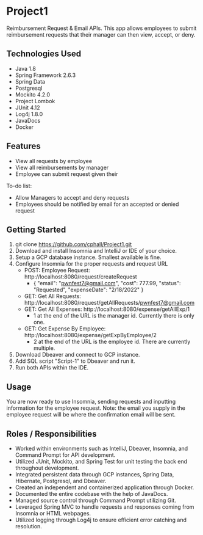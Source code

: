 # Project1

Reimbursement Request &amp; Email APIs. This app allows employees to submit reimbursement requests that their manager can then view, accept, or deny.

## Technologies Used

- Java 1.8
- Spring Framework 2.6.3
- Spring Data
- Postgresql
- Mockito 4.2.0
- Project Lombok
- JUnit 4.12
- Log4j 1.8.0
- JavaDocs
- Docker

## Features

- View all requests by employee
- View all reimbursements by manager
- Employee can submit request given their

To-do list:

- Allow Managers to accept and deny requests
- Employees should be notified by email for an accepted or denied request

## Getting Started

1.  git clone https://github.com/cphall/Project1.git
2.  Download and install Insomnia and IntelliJ or IDE of your choice.
3.  Setup a GCP database instance. Smallest available is fine.
4.  Configure Insomnia for the proper requests and request URL
    - POST: Employee Request: http://localhost:8080/request/createRequest
      - {
        "email": "pwnfest7@gmail.com",
        "cost": 777.99,
        "status": "Requested",
        "expenseDate": "2/18/2022"
        }
    - GET: Get All Requests: http://localhost:8080/request/getAllRequests/pwnfest7@gmail.com
    - GET: Get All Expenses: http://localhost:8080/expense/getAllExp/1
      - 1 at the end of the URL is the manager id. Currently there is only one.
    - GET: Get Expense By Employee: http://localhost:8080/expense/getExpByEmployee/2
      - 2 at the end of the URL is the employee id. There are currently multiple.
5.  Download Dbeaver and connect to GCP instance.
6.  Add SQL script "Script-1" to Dbeaver and run it.
7.  Run both APIs within the IDE.

## Usage

You are now ready to use Insomnia, sending requests and inputting information for the employee request. Note: the email you supply in the employee request will be where the confirmation email will be sent.

## Roles / Responsibilities

- Worked within environments such as IntelliJ, Dbeaver, Insomnia, and Command Prompt for API development.
- Utilized JUnit, Mockito, and Spring Test for unit testing the back end throughout development.
- Integrated persistent data through GCP instances, Spring Data, Hibernate, Postgresql, and Dbeaver.
- Created an independent and containerized application through Docker.
- Documented the entire codebase with the help of JavaDocs.
- Managed source control through Command Prompt utilizing Git.
- Leveraged Spring MVC to handle requests and responses coming from Insomnia or HTML webpages.
- Utilized logging through Log4j to ensure efficient error catching and resolution.

